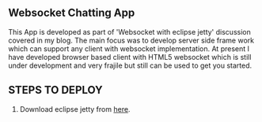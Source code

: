 Websocket Chatting App
-----------------------

This App is developed as part of 'Websocket with eclipse jetty' discussion covered in my blog. The main focus was to develop server side frame work which can support any client with websocket implementation. At present I have developed browser based client with HTML5 websocket which is still under development and very frajile but still can be used to get you started.

STEPS TO DEPLOY
----------------

1) Download eclipse jetty from <a href="http://www.eclipse.org/jetty/">here</a>.
